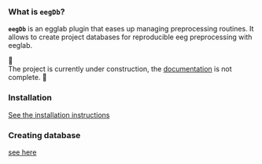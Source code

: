 ### What is `eegDb`?
**`eegDb`** is an egglab plugin that eases up managing preprocessing routines. It allows to create project databases for reproducible eeg preprocessing with eeglab.

:construction:  
The project is currently under construction, the [documentation](http://eegdb.readthedocs.io/en/latest/) is not complete.
:construction:

### Installation
[See the installation instructions](http://eegdb.readthedocs.io/en/latest/Installation/)

### Creating database
[see here](http://eegdb.readthedocs.io/en/latest/creating%20database/)
